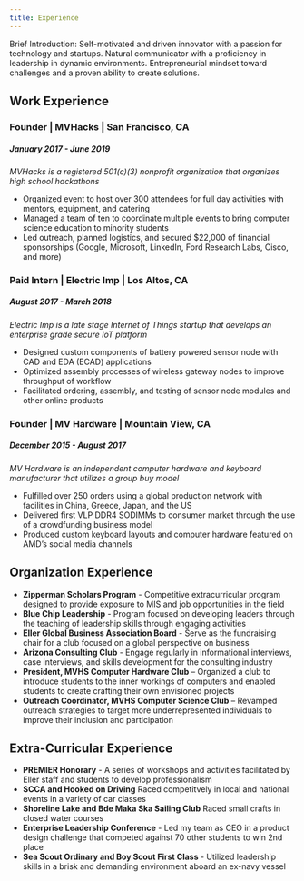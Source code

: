 ```yaml
---
title: Experience
---
```

Brief Introduction: Self-motivated and driven innovator with a passion for technology and startups. Natural communicator with a proficiency in leadership in dynamic environments. Entrepreneurial mindset toward challenges and a proven ability to create solutions.

## Work Experience

### Founder | MVHacks | San Francisco, CA
##### January 2017 - June 2019
_MVHacks is a registered 501(c)(3) nonprofit organization that organizes high school hackathons_
* Organized event to host over 300 attendees for full day activities with mentors, equipment, and catering
* Managed a team of ten to coordinate multiple events to bring computer science education to minority students
* Led outreach, planned logistics, and secured $22,000 of financial sponsorships (Google, Microsoft, LinkedIn, Ford Research Labs, Cisco, and more)

### Paid Intern | Electric Imp | Los Altos, CA	
##### August 2017 - March 2018
_Electric Imp is a late stage Internet of Things startup that develops an enterprise grade secure IoT platform_
* Designed custom components of battery powered sensor node with CAD and EDA (ECAD) applications
* Optimized assembly processes of wireless gateway nodes to improve throughput of workflow
* Facilitated ordering, assembly, and testing of sensor node modules and other online products

### Founder | MV Hardware | Mountain View, CA	
##### December 2015 - August 2017
_MV Hardware is an independent computer hardware and keyboard manufacturer that utilizes a group buy model_
* Fulfilled over 250 orders using a global production network with facilities in China, Greece, Japan, and the US
* Delivered first VLP DDR4 SODIMMs to consumer market through the use of a crowdfunding business model
* Produced custom keyboard layouts and computer hardware featured on AMD’s social media channels

## Organization Experience

* **Zipperman Scholars Program** - Competitive extracurricular program designed to provide exposure to MIS and job opportunities in the field
* **Blue Chip Leadership** - Program focused on developing leaders through the teaching of leadership skills through engaging activities
* **Eller Global Business Association Board** - Serve as the fundraising chair for a club focused on a global perspective on business
* **Arizona Consulting Club** - Engage regularly in informational interviews, case interviews, and skills development for the consulting industry
* **President, MVHS Computer Hardware Club** – Organized a club to introduce students to the inner workings of computers and enabled students to create crafting their own envisioned projects
* **Outreach Coordinator, MVHS Computer Science Club** – Revamped outreach strategies to target more underrepresented individuals to improve their inclusion and participation

## Extra-Curricular Experience

* **PREMIER Honorary** - A series of workshops and activities facilitated by Eller staff and students to develop professionalism
* **SCCA and Hooked on Driving** Raced competitvely in local and national events in a variety of car classes
* **Shoreline Lake and Bde Maka Ska Sailing Club** Raced small crafts in closed water courses
* **Enterprise Leadership Conference** - Led my team as CEO in a product design challenge that competed against 70 other students to win 2nd place
* **Sea Scout Ordinary and Boy Scout First Class** - Utilized leadership skills in a brisk and demanding environment aboard an ex-navy vessel
